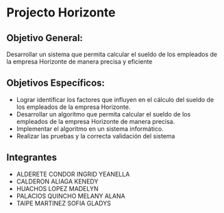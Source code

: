 # Projecto Horizonte

## Objetivo General:
Desarrollar un sistema que permita calcular el sueldo de los empleados de la empresa Horizonte de manera precisa y eficiente    
## Objetivos Específicos:
- Lograr identificar los factores que influyen en el cálculo del sueldo de los empleados de la empresa Horizonte.
- Desarrollar un algoritmo que permita calcular el sueldo de los empleados de la empresa Horizonte de manera precisa.
- Implementar el algoritmo en un sistema informático.
- Realizar las pruebas y la correcta validación del sistema

## Integrantes

- ALDERETE CONDOR INGRID YEANELLA 
 - CALDERON ALIAGA KENEDY
 - HUACHOS LOPEZ MADELYN
 - PALACIOS QUINCHO MELANY ALANA
 - TAIPE MARTINEZ SOFIA GLADYS

